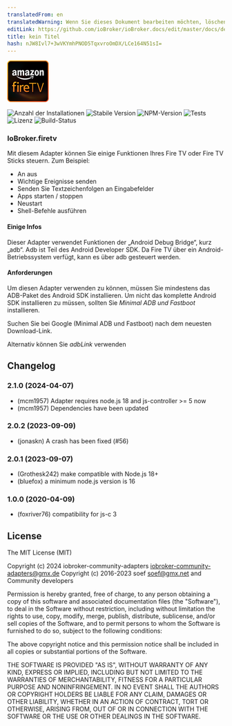 ```yaml
---
translatedFrom: en
translatedWarning: Wenn Sie dieses Dokument bearbeiten möchten, löschen Sie bitte das Feld "translationsFrom". Andernfalls wird dieses Dokument automatisch erneut übersetzt
editLink: https://github.com/ioBroker/ioBroker.docs/edit/master/docs/de/adapterref/iobroker.firetv/README.md
title: kein Titel
hash: nJW8Ivl7+3wVKYmhPNOD5TqxvroOmDX/LCe164N51sI=
---
```

![Logo](../../../en/adapterref/iobroker.firetv/admin/firetv.png)

![Anzahl der Installationen](http://iobroker.live/badges/firetv-community-installed.svg)
![Stabile Version](http://iobroker.live/badges/firetv-community-stable.svg)
![NPM-Version](https://img.shields.io/npm/v/iobroker.firetv.svg)
![Tests](https://img.shields.io/travis/soef/iobroker.firetv/master.svg)
![Lizenz](https://img.shields.io/badge/license-MIT-blue.svg?style=flat)
![Build-Status](https://secure.travis-ci.org/soef/iobroker.firetv.svg?branch=master)

### IoBroker.firetv
<!--
[![NPM-Version](https://badge.fury.io/js/iobroker.firetv.svg)](https://www.npmjs.com/package/iobroker.firetv)
-->

Mit diesem Adapter können Sie einige Funktionen Ihres Fire TV oder Fire TV Sticks steuern.
Zum Beispiel:

- An aus
- Wichtige Ereignisse senden
- Senden Sie Textzeichenfolgen an Eingabefelder
- Apps starten / stoppen
- Neustart
- Shell-Befehle ausführen

#### Einige Infos
Dieser Adapter verwendet Funktionen der „Android Debug Bridge“, kurz „adb“. Adb ist Teil des Android Developer SDK. Da Fire TV über ein Android-Betriebssystem verfügt, kann es über adb gesteuert werden.

#### Anforderungen
Um diesen Adapter verwenden zu können, müssen Sie mindestens das ADB-Paket des Android SDK installieren. Um nicht das komplette Android SDK installieren zu müssen, sollten Sie *Minimal ADB und Fastboot* installieren.

Suchen Sie bei Google (Minimal ADB und Fastboot) nach dem neuesten Download-Link.

Alternativ können Sie *adbLink* verwenden

## Changelog
<!-- 
    ### **WORK IN PROGRESS** 
-->
### 2.1.0 (2024-04-07) 
* (mcm1957) Adapter requires node.js 18 and js-controller >= 5 now
* (mcm1957) Dependencies have been updated

### 2.0.2 (2023-09-09) 
* (jonaskn) A crash has been fixed (#56)

### 2.0.1 (2023-09-07)
* (Grothesk242) make compatible with Node.js 18+
* (bluefox) a minimum node.js version is 16

### 1.0.0 (2020-04-09)
* (foxriver76) compatibility for js-c 3

## License
The MIT License (MIT)

Copyright (c) 2024 iobroker-community-adapters <iobroker-community-adapters@gmx.de>
Copyright (c) 2016-2023 soef <soef@gmx.net> and Community developers

Permission is hereby granted, free of charge, to any person obtaining a copy
of this software and associated documentation files (the "Software"), to deal
in the Software without restriction, including without limitation the rights
to use, copy, modify, merge, publish, distribute, sublicense, and/or sell
copies of the Software, and to permit persons to whom the Software is
furnished to do so, subject to the following conditions:

The above copyright notice and this permission notice shall be included in
all copies or substantial portions of the Software.

THE SOFTWARE IS PROVIDED "AS IS", WITHOUT WARRANTY OF ANY KIND, EXPRESS OR
IMPLIED, INCLUDING BUT NOT LIMITED TO THE WARRANTIES OF MERCHANTABILITY,
FITNESS FOR A PARTICULAR PURPOSE AND NONINFRINGEMENT. IN NO EVENT SHALL THE
AUTHORS OR COPYRIGHT HOLDERS BE LIABLE FOR ANY CLAIM, DAMAGES OR OTHER
LIABILITY, WHETHER IN AN ACTION OF CONTRACT, TORT OR OTHERWISE, ARISING FROM,
OUT OF OR IN CONNECTION WITH THE SOFTWARE OR THE USE OR OTHER DEALINGS IN
THE SOFTWARE.